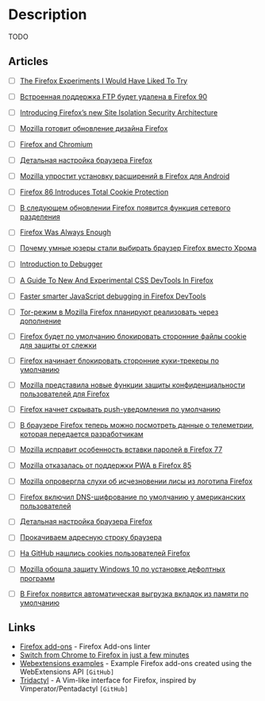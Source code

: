 # Description

TODO


## Articles

- [ ] [The Firefox Experiments I Would Have Liked To Try](https://www.ianbicking.org/blog/2019/03/firefox-experiments-i-would-have-liked.html)
- [ ] [Встроенная поддержка FTP будет удалена в Firefox 90](https://habr.com/ru/news/t/552910/)
- [ ] [Introducing Firefox’s new Site Isolation Security Architecture](https://hacks.mozilla.org/2021/05/introducing-firefox-new-site-isolation-security-architecture/)
- [ ] [Mozilla готовит обновление дизайна Firefox](https://habr.com/ru/news/t/536026/)
- [ ] [Firefox and Chromium](https://madaidans-insecurities.github.io/firefox-chromium.html)
- [ ] [Детальная настройка браузера Firefox](https://habr.com/ru/post/548064/)
- [ ] [Mozilla упростит установку расширений в Firefox для Android](https://habr.com/ru/news/t/538690/)
- [ ] [Firefox 86 Introduces Total Cookie Protection](https://blog.mozilla.org/security/2021/02/23/total-cookie-protection/)
- [ ] [В следующем обновлении Firefox появится функция сетевого разделения](https://habr.com/ru/news/t/534294/)
- [ ] [Firefox Was Always Enough](https://www.ianbicking.org/blog/2020/11/firefox-was-always-enough.html)
- [ ] [Почему умные юзеры стали выбирать браузер Firefox вместо Хрома](https://pikabu.ru/story/pochemu_umnyie_yuzeryi_stali_vyibirat_brauzer_firefox_vmesto_khroma_6867424)
- [ ] [Introduction to Debugger](https://mozilladevelopers.github.io/playground/debugger/)
- [ ] [A Guide To New And Experimental CSS DevTools In Firefox](https://www.smashingmagazine.com/2019/10/guide-new-experimental-css-devtools-firefox/)
- [ ] [Faster smarter JavaScript debugging in Firefox DevTools](https://hacks.mozilla.org/2019/05/faster-smarter-javascript-debugging-in-firefox/)
- [ ] [Tor-режим в Mozilla Firefox планируют реализовать через дополнение](https://habr.com/ru/news/t/460921/)
- [ ] [Firefox будет по умолчанию блокировать сторонние файлы cookie для защиты от слежки](https://habr.com/ru/news/t/466221/)
- [ ] [Firefox начинает блокировать сторонние куки-трекеры по умолчанию](https://habr.com/ru/news/t/466617/)
- [ ] [Mozilla представила новые функции защиты конфиденциальности пользователей для Firefox](https://habr.com/ru/company/itsumma/news/t/472710/)
- [ ] [Firefox начнет скрывать push-уведомления по умолчанию](https://habr.com/ru/news/t/474728/)
- [ ] [В браузере Firefox теперь можно посмотреть данные о телеметрии, которая передается разработчикам](https://habr.com/ru/news/t/486796/)
- [ ] [Mozilla исправит особенность вставки паролей в Firefox 77](https://habr.com/ru/news/t/502612/)
- [ ] [Mozilla отказалась от поддержки PWA в Firefox 85](https://habr.com/ru/news/t/539922/)
- [ ] [Mozilla опровергла слухи об исчезновении лисы из логотипа Firefox](https://habr.com/ru/news/t/544518/)
- [ ] [Firefox включил DNS-шифрование по умолчанию у американских пользователей](https://habr.com/ru/company/itsumma/news/t/489976/)
- [ ] [Детальная настройка браузера Firefox](https://habr.com/ru/post/548064/)
- [ ] [Прокачиваем адресную строку браузера](https://habr.com/ru/post/517146/)
- [ ] [На GitHub нашлись cookies пользователей Firefox](https://habr.com/ru/news/t/590747/)
- [ ] [Mozilla обошла защиту Windows 10 по установке дефолтных программ](https://habr.com/ru/company/itsumma/news/t/577780/)
- [ ] [В Firefox появится автоматическая выгрузка вкладок из памяти по умолчанию](https://habr.com/ru/news/t/577674/)


## Links

- [Firefox add-ons](https://addons.mozilla.org/en-US/firefox/) - Firefox Add-ons linter
- [Switch from Chrome to Firefox in just a few minutes](https://www.mozilla.org/en-US/firefox/switch/)
- [Webextensions examples](https://github.com/mdn/webextensions-examples) - Example Firefox add-ons created using the WebExtensions API `[GitHub]`
- [Tridactyl](https://github.com/tridactyl/tridactyl) - A Vim-like interface for Firefox, inspired by Vimperator/Pentadactyl `[GitHub]`

